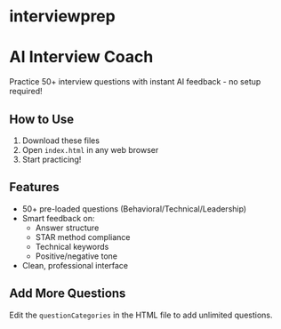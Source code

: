 # interviewprep
# AI Interview Coach

Practice 50+ interview questions with instant AI feedback - no setup required!

## How to Use
1. Download these files
2. Open `index.html` in any web browser
3. Start practicing!

## Features
- 50+ pre-loaded questions (Behavioral/Technical/Leadership)
- Smart feedback on:
  - Answer structure
  - STAR method compliance
  - Technical keywords
  - Positive/negative tone
- Clean, professional interface

## Add More Questions
Edit the `questionCategories` in the HTML file to add unlimited questions.
